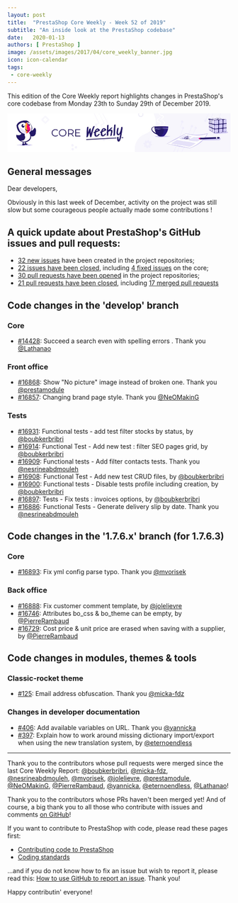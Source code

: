 ```yaml
---
layout: post
title:  "PrestaShop Core Weekly - Week 52 of 2019"
subtitle: "An inside look at the PrestaShop codebase"
date:   2020-01-13
authors: [ PrestaShop ]
image: /assets/images/2017/04/core_weekly_banner.jpg
icon: icon-calendar
tags:
 - core-weekly
---
```


This edition of the Core Weekly report highlights changes in PrestaShop's core codebase from Monday 23th to Sunday 29th of December 2019.

![Core Weekly banner](/assets/images/2018/12/banner-core-weekly.jpg)

## General messages

Dear developers,

Obviously in this last week of December, activity on the project was still slow but some courageous people actually made some contributions !


## A quick update about PrestaShop's GitHub issues and pull requests:

- [32 new issues](https://github.com/search?q=org%3APrestaShop+is%3Apublic++-repo%3Aprestashop%2Fprestashop.github.io++is%3Aissue+created%3A2019-12-23..2019-12-29) have been created in the project repositories;
- [22 issues have been closed](https://github.com/search?q=org%3APrestaShop+is%3Apublic++-repo%3Aprestashop%2Fprestashop.github.io++is%3Aissue+closed%3A2019-12-23..2019-12-29), including [4 fixed issues](https://github.com/search?q=org%3APrestaShop+is%3Apublic++-repo%3Aprestashop%2Fprestashop.github.io++is%3Aissue+label%3Afixed+closed%3A2019-12-23..2019-12-29) on the core;
- [30 pull requests have been opened](https://github.com/search?q=org%3APrestaShop+is%3Apublic++-repo%3Aprestashop%2Fprestashop.github.io++is%3Apr+created%3A2019-12-23..2019-12-29) in the project repositories;
- [21 pull requests have been closed](https://github.com/search?q=org%3APrestaShop+is%3Apublic++-repo%3Aprestashop%2Fprestashop.github.io++is%3Apr+closed%3A2019-12-23..2019-12-29), including [17 merged pull requests](https://github.com/search?q=org%3APrestaShop+is%3Apublic++-repo%3Aprestashop%2Fprestashop.github.io++is%3Apr+merged%3A2019-12-23..2019-12-29)


## Code changes in the 'develop' branch


### Core
* [#14428](https://github.com/PrestaShop/PrestaShop/pull/14428): Succeed a search even with spelling errors . Thank you [@Lathanao](https://github.com/Lathanao)


### Front office
* [#16868](https://github.com/PrestaShop/PrestaShop/pull/16868): Show "No picture" image instead of broken one. Thank you [@prestamodule](https://github.com/prestamodule)
* [#16857](https://github.com/PrestaShop/PrestaShop/pull/16857): Changing brand page style. Thank you [@NeOMakinG](https://github.com/NeOMakinG)


### Tests
* [#16931](https://github.com/PrestaShop/PrestaShop/pull/16931): Functional tests - add test filter stocks by status, by [@boubkerbribri](https://github.com/boubkerbribri)
* [#16914](https://github.com/PrestaShop/PrestaShop/pull/16914): Functional Test - Add new test : filter SEO pages grid, by [@boubkerbribri](https://github.com/boubkerbribri)
* [#16909](https://github.com/PrestaShop/PrestaShop/pull/16909): Functional tests - Add filter contacts tests. Thank you [@nesrineabdmouleh](https://github.com/nesrineabdmouleh)
* [#16908](https://github.com/PrestaShop/PrestaShop/pull/16908): Functional Test - Add new test CRUD files, by [@boubkerbribri](https://github.com/boubkerbribri)
* [#16900](https://github.com/PrestaShop/PrestaShop/pull/16900): Functional tests - Disable tests profile including creation, by [@boubkerbribri](https://github.com/boubkerbribri)
* [#16897](https://github.com/PrestaShop/PrestaShop/pull/16897): Tests - Fix tests : invoices options, by [@boubkerbribri](https://github.com/boubkerbribri)
* [#16886](https://github.com/PrestaShop/PrestaShop/pull/16886): Functional Tests - Generate delivery slip by date. Thank you [@nesrineabdmouleh](https://github.com/nesrineabdmouleh)


## Code changes in the '1.7.6.x' branch (for 1.7.6.3)


### Core
* [#16893](https://github.com/PrestaShop/PrestaShop/pull/16893): Fix yml config parse typo. Thank you [@mvorisek](https://github.com/mvorisek)


### Back office
* [#16888](https://github.com/PrestaShop/PrestaShop/pull/16888): Fix customer comment template, by [@jolelievre](https://github.com/jolelievre)
* [#16746](https://github.com/PrestaShop/PrestaShop/pull/16746): Attributes bo_css & bo_theme can be empty, by [@PierreRambaud](https://github.com/PierreRambaud)
* [#16729](https://github.com/PrestaShop/PrestaShop/pull/16729): Cost price & unit price are erased when saving with a supplier, by [@PierreRambaud](https://github.com/PierreRambaud)


## Code changes in modules, themes & tools


### Classic-rocket theme
* [#125](https://github.com/PrestaShop/classic-rocket/pull/125): Email address obfuscation. Thank you [@micka-fdz](https://github.com/micka-fdz)


### Changes in developer documentation
* [#406](https://github.com/PrestaShop/docs/pull/406): Add available variables on URL. Thank you [@yannicka](https://github.com/yannicka)
* [#397](https://github.com/PrestaShop/docs/pull/397): Explain how to work around missing dictionary import/export when using the new translation system, by [@eternoendless](https://github.com/eternoendless)


<hr />

Thank you to the contributors whose pull requests were merged since the last Core Weekly Report: [@boubkerbribri](https://github.com/boubkerbribri), [@micka-fdz](https://github.com/micka-fdz), [@nesrineabdmouleh](https://github.com/nesrineabdmouleh), [@mvorisek](https://github.com/mvorisek), [@jolelievre](https://github.com/jolelievre), [@prestamodule](https://github.com/prestamodule), [@NeOMakinG](https://github.com/NeOMakinG), [@PierreRambaud](https://github.com/PierreRambaud), [@yannicka](https://github.com/yannicka), [@eternoendless](https://github.com/eternoendless), [@Lathanao](https://github.com/Lathanao)!

Thank you to the contributors whose PRs haven't been merged yet! And of course, a big thank you to all those who contribute with issues and comments [on GitHub](https://github.com/PrestaShop/PrestaShop)!

If you want to contribute to PrestaShop with code, please read these pages first:

 * [Contributing code to PrestaShop](https://devdocs.prestashop.com/1.7/contribute/contribution-guidelines/)
 * [Coding standards](https://devdocs.prestashop.com/1.7/development/coding-standards/)

...and if you do not know how to fix an issue but wish to report it, please read this: [How to use GitHub to report an issue](https://devdocs.prestashop.com/1.7/contribute/contribute-reporting-issues/). Thank you!

Happy contributin' everyone!

